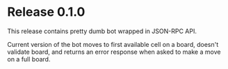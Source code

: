 # Release 0.1.0

This release contains pretty dumb bot wrapped in JSON-RPC API.

Current version of the bot moves to first available cell on a board,
doesn't validate board, and returns an error response when asked to make a
move on a full board.